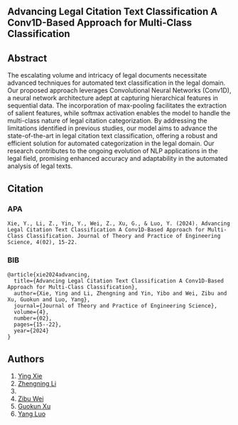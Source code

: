 ## Advancing Legal Citation Text Classification A Conv1D-Based Approach for Multi-Class Classification

## Abstract

The escalating volume and intricacy of legal documents necessitate advanced techniques for automated text classification in the legal domain. Our proposed approach leverages Convolutional Neural Networks (Conv1D), a neural 
network architecture adept at capturing hierarchical features in sequential data. The incorporation of max-pooling facilitates the extraction of salient features, while softmax activation enables the model to handle the multi-class nature of 
legal citation categorization. By addressing the limitations identified in previous studies, our model aims to advance the state-of-the-art in legal citation text classification, offering a robust and efficient solution for automated categorization in 
the legal domain. Our research contributes to the ongoing evolution of NLP applications in the legal field, promising enhanced accuracy and adaptability in the automated analysis of legal texts.

## Citation

### APA
```
Xie, Y., Li, Z., Yin, Y., Wei, Z., Xu, G., & Luo, Y. (2024). Advancing Legal Citation Text Classification A Conv1D-Based Approach for Multi-Class Classification. Journal of Theory and Practice of Engineering Science, 4(02), 15-22.
```

### BIB
```
@article{xie2024advancing,
  title={Advancing Legal Citation Text Classification A Conv1D-Based Approach for Multi-Class Classification},
  author={Xie, Ying and Li, Zhengning and Yin, Yibo and Wei, Zibu and Xu, Guokun and Luo, Yang},
  journal={Journal of Theory and Practice of Engineering Science},
  volume={4},
  number={02},
  pages={15--22},
  year={2024}
}
```

## Authors
1. [Ying Xie](https://github.com/Florax1218)
2. [Zhengning Li](https://github.com/jim9586)
3.
4. [Zibu Wei](https://github.com/dominik024)
5. [Guokun Xu](https://github.com/Matthewave)
6. [Yang Luo](https://github.com/LuoYangDxx)
